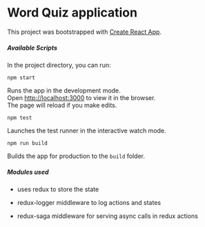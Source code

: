 # Word Quiz application

This project was bootstrapped with [Create React App](https://github.com/facebook/create-react-app).

##### Available Scripts

In the project directory, you can run:

`npm start`

Runs the app in the development mode.<br />
Open [http://localhost:3000](http://localhost:3000) to view it in the browser.<br />
The page will reload if you make edits.<br />

`npm test`

Launches the test runner in the interactive watch mode.<br />

`npm run build`

Builds the app for production to the `build` folder.<br />

##### Modules used

- uses redux to store the state

- redux-logger middleware to log actions and states

- redux-saga middleware for serving async calls in redux actions

